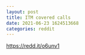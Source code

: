 ```yaml
--- 
layout: post 
title: ITM covered calls 
date: 2021-06-23 1624513668 
categories: reddit 
--- 
```

https://redd.it/o6unv1